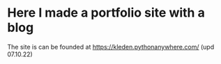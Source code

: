 # Here I made a portfolio site with a blog
The site is can be founded at https://kleden.pythonanywhere.com/
(upd 07.10.22)
